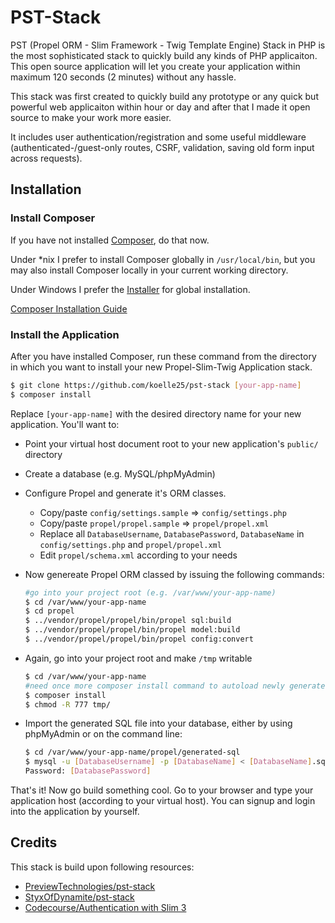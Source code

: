 # PST-Stack
PST (Propel ORM - Slim Framework - Twig Template Engine) Stack in PHP is the most sophisticated stack to quickly build any kinds of PHP applicaiton. This open source application will let you create your application within maximum 120 seconds (2 minutes) without any hassle.

This stack was first created to quickly build any prototype or any quick but powerful web applicaiton within hour or day and after that I made it open source to make your work more easier.

It includes user authentication/registration and some useful middleware (authenticated-/guest-only routes, CSRF, validation, saving old form input across requests).

## Installation

### Install Composer
If you have not installed [Composer](https://getcomposer.org/), do that now.

Under *nix I prefer to install Composer globally in `/usr/local/bin`, but you may also install Composer locally in your current working directory.

Under Windows I prefer the [Installer](https://getcomposer.org/doc/00-intro.md#using-the-installer) for global installation.

[Composer Installation Guide](https://getcomposer.org/doc/00-intro.md#installation)

### Install the Application
After you have installed Composer, run these command from the directory in which you want to install your new Propel-Slim-Twig Application stack.

```bash
$ git clone https://github.com/koelle25/pst-stack [your-app-name]
$ composer install
```

Replace `[your-app-name]` with the desired directory name for your new application. You'll want to:
- Point your virtual host document root to your new application's `public/` directory
- Create a database (e.g. MySQL/phpMyAdmin)
- Configure Propel and generate it's ORM classes.
  - Copy/paste `config/settings.sample` => `config/settings.php`
  - Copy/paste `propel/propel.sample` => `propel/propel.xml`
  - Replace all `DatabaseUsername`, `DatabasePassword`, `DatabaseName` in `config/settings.php` and `propel/propel.xml`
  - Edit `propel/schema.xml` according to your needs
- Now genereate Propel ORM classed by issuing the following commands:

  ```bash
  #go into your project root (e.g. /var/www/your-app-name)
  $ cd /var/www/your-app-name
  $ cd propel
  $ ../vendor/propel/propel/bin/propel sql:build
  $ ../vendor/propel/propel/bin/propel model:build
  $ ../vendor/propel/propel/bin/propel config:convert
  ```

- Again, go into your project root and make `/tmp` writable

  ```bash
  $ cd /var/www/your-app-name
  #need once more composer install command to autoload newly generated propel classmap
  $ composer install
  $ chmod -R 777 tmp/
  ```

- Import the generated SQL file into your database, either by using phpMyAdmin or on the command line:

  ```bash
  $ cd /var/www/your-app-name/propel/generated-sql
  $ mysql -u [DatabaseUsername] -p [DatabaseName] < [DatabaseName].sql
  Password: [DatabasePassword]
  ```

That's it! Now go build something cool. Go to your browser and type your application host (according to your virtual host). You can signup and login into the application by yourself.

## Credits
This stack is build upon following resources:
- [PreviewTechnologies/pst-stack](https://github.com/PreviewTechnologies/pst-stack)
- [StyxOfDynamite/pst-stack](https://github.com/StyxOfDynamite/pst-stack)
- [Codecourse/Authentication with Slim 3](https://www.youtube.com/playlist?list=PLfdtiltiRHWGc_yY90XRdq6mRww042aEC)